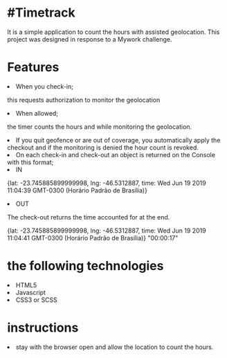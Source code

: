 <h1>#Timetrack</h1>
<p>
It is a simple application to count the hours with assisted geolocation. This project was designed in response to a Mywork challenge.
</p>

<h1>Features</h1>

<li>When you check-in;</li> 
 <p> this requests authorization to monitor the geolocation</p>

<li>When allowed;</li>
<p>the timer counts the hours and while monitoring the geolocation.</li>

<li>If you quit geofence or are out of coverage, you automatically apply the checkout and if the monitoring is denied the hour count is revoked.</li>

<li>On each check-in and check-out an object is returned on the Console with this format;</li>

<li>IN</li>
<p>{lat: -23.745885899999998, lng: -46.5312887, time: Wed Jun 19 2019 11:04:39 GMT-0300 (Horário Padrão de Brasília)}</p>
<li>OUT</li>
<p>The check-out returns the time accounted for at the end.<p>
<p>{lat: -23.745885899999998, lng: -46.5312887, time: Wed Jun 19 2019 11:04:41 GMT-0300 (Horário Padrão de Brasília)} "00:00:17"</p>



<h1>the following technologies</h1>

<li>HTML5</li>
<li>Javascript</li>
<li>CSS3 or SCSS</li>

<h1>instructions</h1>
<li>stay with the browser open and allow the location to count the hours.</li>

